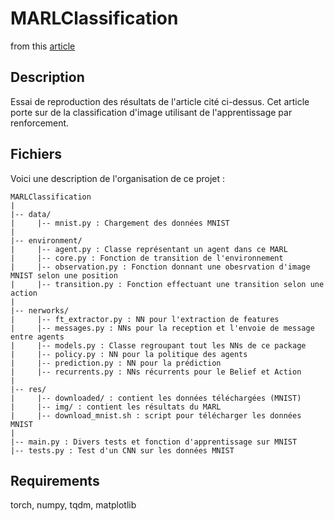 # MARLClassification

from this [article](https://arxiv.org/abs/1905.04835)

## Description
Essai de reproduction des résultats de l'article cité ci-dessus. Cet article porte sur de la classification d'image utilisant de l'apprentissage par renforcement.

## Fichiers
Voici une description de l'organisation de ce projet :
```
MARLClassification
|
|-- data/
|     |-- mnist.py : Chargement des données MNIST
|
|-- environment/
|     |-- agent.py : Classe représentant un agent dans ce MARL
|     |-- core.py : Fonction de transition de l'environnement
|     |-- observation.py : Fonction donnant une obesrvation d'image MNIST selon une position
|     |-- transition.py : Fonction effectuant une transition selon une action
|
|-- nerworks/
|     |-- ft_extractor.py : NN pour l'extraction de features
|     |-- messages.py : NNs pour la reception et l'envoie de message entre agents
|     |-- models.py : Classe regroupant tout les NNs de ce package
|     |-- policy.py : NN pour la politique des agents
|     |-- prediction.py : NN pour la prédiction
|     |-- recurrents.py : NNs récurrents pour le Belief et Action
|
|-- res/
|     |-- downloaded/ : contient les données téléchargées (MNIST)
|     |-- img/ : contient les résultats du MARL
|     |-- download_mnist.sh : script pour télécharger les données MNIST
|
|-- main.py : Divers tests et fonction d'apprentissage sur MNIST
|-- tests.py : Test d'un CNN sur les données MNIST
```

## Requirements
torch, numpy, tqdm, matplotlib